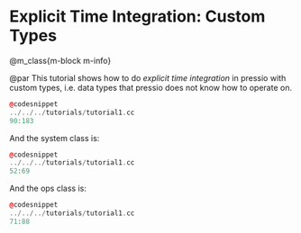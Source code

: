 
# Explicit Time Integration: Custom Types

@m_class{m-block m-info}

@par
This tutorial shows how to do *explicit time integration* in pressio with custom types,
i.e. data types that pressio does not know how to operate on.

```cpp
@codesnippet
../../../tutorials/tutorial1.cc
90:183
```

And the system class is:
```cpp
@codesnippet
../../../tutorials/tutorial1.cc
52:69
```

And the ops class is:
```cpp
@codesnippet
../../../tutorials/tutorial1.cc
71:88
```
